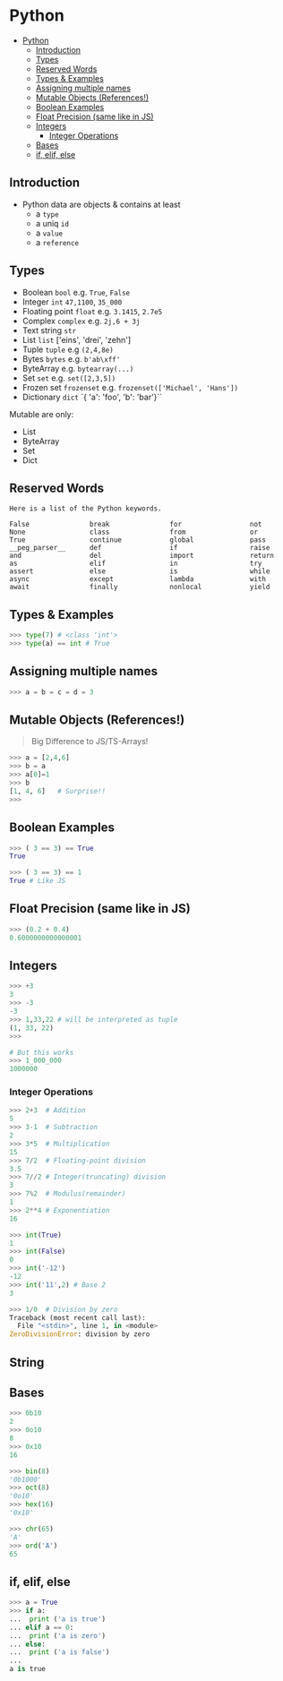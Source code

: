 # Python

<!-- @import "[TOC]" {cmd="toc" depthFrom=1 depthTo=6 orderedList=false} -->

<!-- code_chunk_output -->

- [Python](#python)
  - [Introduction](#introduction)
  - [Types](#types)
  - [Reserved Words](#reserved-words)
  - [Types & Examples](#types-examples)
  - [Assigning multiple names](#assigning-multiple-names)
  - [Mutable Objects (References!)](#mutable-objects-references)
  - [Boolean Examples](#boolean-examples)
  - [Float Precision (same like in JS)](#float-precision-same-like-in-js)
  - [Integers](#integers)
    - [Integer Operations](#integer-operations)
  - [Bases](#bases)
  - [if, elif, else](#if-elif-else)

<!-- /code_chunk_output -->

## Introduction

- Python data are objects & contains at least
  - a `type`
  - a uniq `id`
  - a `value`
  - a `reference`

## Types

- Boolean `bool` e.g. `True`, `False`
- Integer `int` `47,1100`, `35_000`
- Floating point `float` e.g. `3.1415`, `2.7e5`
- Complex `complex` e.g. `2j,6 + 3j`
- Text string `str`
- List `list` ['eins', 'drei', 'zehn']
- Tuple `tuple` e.g `(2,4,8e)`
- Bytes `bytes` e.g. `b'ab\xff'`
- ByteArray e.g. `bytearray(...)`
- Set `set` e.g. `set([2,3,5])`
- Frozen set `frozenset` e.g. `frozenset(['Michael', 'Hans'])`
- Dictionary `dict` `{ 'a': 'foo', 'b': 'bar'}``

Mutable are only:

- List
- ByteArray
- Set
- Dict

## Reserved Words

```
Here is a list of the Python keywords.

False               break               for                 not
None                class               from                or
True                continue            global              pass
__peg_parser__      def                 if                  raise
and                 del                 import              return
as                  elif                in                  try
assert              else                is                  while
async               except              lambda              with
await               finally             nonlocal            yield
```

## Types & Examples

```python
>>> type(7) # <class 'int'>
>>> type(a) == int # True
```

## Assigning multiple names

```python
>>> a = b = c = d = 3
```

## Mutable Objects (References!)

> Big Difference to JS/TS-Arrays!

```python
>>> a = [2,4,6]
>>> b = a
>>> a[0]=1
>>> b
[1, 4, 6]   # Surprise!!
>>>
```

## Boolean Examples

```Python
>>> ( 3 == 3) == True
True

>>> ( 3 == 3) == 1
True # Like JS
```

## Float Precision (same like in JS)

```python
>>> (0.2 + 0.4)
0.6000000000000001
```

## Integers

```python
>>> +3
3
>>> -3
-3
>>> 1,33,22 # will be interpreted as tuple
(1, 33, 22)
>>>

# But this works
>>> 1_000_000
1000000

```

### Integer Operations

```python
>>> 2+3  # Addition
5
>>> 3-1  # Subtraction
2
>>> 3*5  # Multiplication
15
>>> 7/2  # Floating-point division
3.5
>>> 7//2 # Integer(truncating) division
3
>>> 7%2  # Modulus(remainder)
1
>>> 2**4 # Exponentiation
16

>>> int(True)
1
>>> int(False)
0
>>> int('-12')
-12
>>> int('11',2) # Base 2
3

>>> 1/0  # Division by zero
Traceback (most recent call last):
  File "<stdin>", line 1, in <module>
ZeroDivisionError: division by zero
```

## String

## Bases

```python
>>> 0b10
2
>>> 0o10
8
>>> 0x10
16

>>> bin(8)
'0b1000'
>>> oct(8)
'0o10'
>>> hex(16)
'0x10'

>>> chr(65)
'A'
>>> ord('A')
65
```

## if, elif, else

```python
>>> a = True
>>> if a:
...  print ('a is true')
... elif a == 0:
...  print ('a is zero')
... else:
...  print ('a is false')
...
a is true
```

